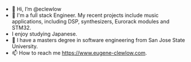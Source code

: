 - 👋 Hi, I’m @eclewlow
- 👀 I'm a full stack Engineer. My recent projects include music applications, including DSP, synthesizers, Eurorack modules and STM32.
- I enjoy studying Japanese.
- 🌱 I have a masters degree in software engineering from San Jose State University.
- 📫 How to reach me https://www.eugene-clewlow.com.

<!---
eclewlow/eclewlow is a ✨ special ✨ repository because its `README.md` (this file) appears on your GitHub profile.
You can click the Preview link to take a look at your changes.
--->
